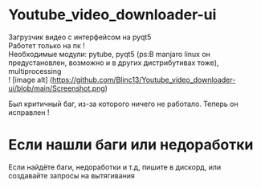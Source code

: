 # Youtube_video_downloader-ui
Загрузчик видео с интерфейсом на pyqt5                            
Работет только на пк !                        
Необходимые модули: pytube, pyqt5 (ps:В manjaro linux он предустановлен, возможно и в других дистрибутивах тоже), multiprocessing                           
! [image alt] (https://github.com/Blinc13/Youtube_video_downloader-ui/blob/main/Screenshot.png)
                          
Был критичный баг, из-за которого ничего не работало. Теперь он исправлен !   
# Если нашли баги или недоработки
Если найдёте баги, недоработки и т.д, пишите в дискорд, или создавайте запросы на вытягивания
